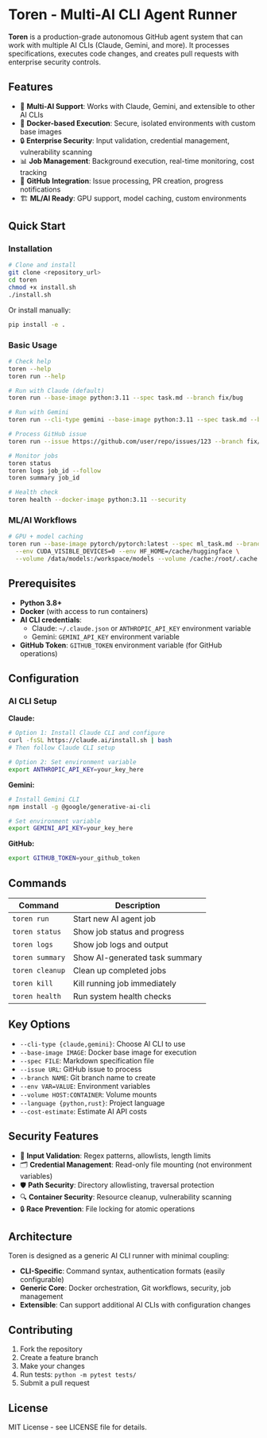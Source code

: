 # Toren - Multi-AI CLI Agent Runner

**Toren** is a production-grade autonomous GitHub agent system that can work with multiple AI CLIs (Claude, Gemini, and more). It processes specifications, executes code changes, and creates pull requests with enterprise security controls.

## Features

- 🤖 **Multi-AI Support**: Works with Claude, Gemini, and extensible to other AI CLIs
- 🐳 **Docker-based Execution**: Secure, isolated environments with custom base images  
- 🔒 **Enterprise Security**: Input validation, credential management, vulnerability scanning
- 📊 **Job Management**: Background execution, real-time monitoring, cost tracking
- 🔗 **GitHub Integration**: Issue processing, PR creation, progress notifications
- 🏗️ **ML/AI Ready**: GPU support, model caching, custom environments

## Quick Start

### Installation

```bash
# Clone and install
git clone <repository_url>
cd toren
chmod +x install.sh
./install.sh
```

Or install manually:
```bash
pip install -e .
```

### Basic Usage

```bash
# Check help
toren --help
toren run --help

# Run with Claude (default)
toren run --base-image python:3.11 --spec task.md --branch fix/bug

# Run with Gemini
toren run --cli-type gemini --base-image python:3.11 --spec task.md --branch fix/bug

# Process GitHub issue
toren run --issue https://github.com/user/repo/issues/123 --branch fix/issue-123

# Monitor jobs
toren status
toren logs job_id --follow
toren summary job_id

# Health check
toren health --docker-image python:3.11 --security
```

### ML/AI Workflows

```bash
# GPU + model caching
toren run --base-image pytorch/pytorch:latest --spec ml_task.md --branch fix/training \
  --env CUDA_VISIBLE_DEVICES=0 --env HF_HOME=/cache/huggingface \
  --volume /data/models:/workspace/models --volume /cache:/root/.cache
```

## Prerequisites

- **Python 3.8+**
- **Docker** (with access to run containers)
- **AI CLI credentials**:
  - Claude: `~/.claude.json` or `ANTHROPIC_API_KEY` environment variable
  - Gemini: `GEMINI_API_KEY` environment variable
- **GitHub Token**: `GITHUB_TOKEN` environment variable (for GitHub operations)

## Configuration

### AI CLI Setup

**Claude:**
```bash
# Option 1: Install Claude CLI and configure
curl -fsSL https://claude.ai/install.sh | bash
# Then follow Claude CLI setup

# Option 2: Set environment variable
export ANTHROPIC_API_KEY=your_key_here
```

**Gemini:**
```bash
# Install Gemini CLI
npm install -g @google/generative-ai-cli

# Set environment variable  
export GEMINI_API_KEY=your_key_here
```

**GitHub:**
```bash
export GITHUB_TOKEN=your_github_token
```

## Commands

| Command | Description |
|---------|-------------|
| `toren run` | Start new AI agent job |
| `toren status` | Show job status and progress |
| `toren logs` | Show job logs and output |
| `toren summary` | Show AI-generated task summary |
| `toren cleanup` | Clean up completed jobs |
| `toren kill` | Kill running job immediately |
| `toren health` | Run system health checks |

## Key Options

- `--cli-type {claude,gemini}`: Choose AI CLI to use
- `--base-image IMAGE`: Docker base image for execution
- `--spec FILE`: Markdown specification file
- `--issue URL`: GitHub issue to process
- `--branch NAME`: Git branch name to create
- `--env VAR=VALUE`: Environment variables
- `--volume HOST:CONTAINER`: Volume mounts
- `--language {python,rust}`: Project language
- `--cost-estimate`: Estimate AI API costs

## Security Features

- 🔐 **Input Validation**: Regex patterns, allowlists, length limits
- 🗂️ **Credential Management**: Read-only file mounting (not environment variables)
- 🛡️ **Path Security**: Directory allowlisting, traversal protection  
- 🔍 **Container Security**: Resource cleanup, vulnerability scanning
- 🔒 **Race Prevention**: File locking for atomic operations

## Architecture

Toren is designed as a generic AI CLI runner with minimal coupling:

- **CLI-Specific**: Command syntax, authentication formats (easily configurable)
- **Generic Core**: Docker orchestration, Git workflows, security, job management
- **Extensible**: Can support additional AI CLIs with configuration changes

## Contributing

1. Fork the repository
2. Create a feature branch
3. Make your changes
4. Run tests: `python -m pytest tests/`
5. Submit a pull request

## License

MIT License - see LICENSE file for details.